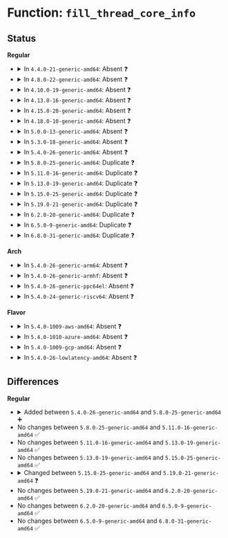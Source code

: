 # Function: <code>fill_thread_core_info</code>

## Status
<b>Regular</b>
<ul>
<li>
<details>
<summary>In <code>4.4.0-21-generic-amd64</code>: Absent ❓</summary>

```json
{
  "name": "fill_thread_core_info",
  "collision_type": "Static Duplication",
  "inline_type": "Selective",
  "funcs": [
    {
      "addr": 18446744071581364480,
      "name": "fill_thread_core_info",
      "external": false,
      "loc": "fs/binfmt_elf.c:1635",
      "file": "fs/binfmt_elf.c",
      "inline": "not declared, inlined",
      "caller_inline": [],
      "caller_func": []
    },
    {
      "addr": 18446744071581375760,
      "name": "fill_thread_core_info",
      "external": false,
      "loc": "fs/binfmt_elf.c:1635",
      "file": "fs/compat_binfmt_elf.c",
      "inline": "not declared, inlined",
      "caller_inline": [],
      "caller_func": []
    }
  ],
  "symbols": [
    {
      "addr": 18446744071581364480,
      "name": "fill_thread_core_info.isra.7",
      "section": ".text",
      "bind": "STB_LOCAL",
      "size": 875
    },
    {
      "addr": 18446744071581375760,
      "name": "fill_thread_core_info.isra.7",
      "section": ".text",
      "bind": "STB_LOCAL",
      "size": 745
    }
  ]
}
```
</details>
</li>
<li>
<details>
<summary>In <code>4.8.0-22-generic-amd64</code>: Absent ❓</summary>

```json
{
  "name": "fill_thread_core_info",
  "collision_type": "Static Duplication",
  "inline_type": "Full",
  "funcs": [
    {
      "addr": 18446744071581550701,
      "name": "fill_thread_core_info",
      "external": false,
      "loc": "fs/binfmt_elf.c:1643",
      "file": "fs/binfmt_elf.c",
      "inline": "not declared, inlined",
      "caller_inline": [],
      "caller_func": []
    },
    {
      "addr": 18446744071581562103,
      "name": "fill_thread_core_info",
      "external": false,
      "loc": "fs/binfmt_elf.c:1643",
      "file": "fs/compat_binfmt_elf.c",
      "inline": "not declared, inlined",
      "caller_inline": [],
      "caller_func": []
    }
  ],
  "symbols": []
}
```
</details>
</li>
<li>
<details>
<summary>In <code>4.10.0-19-generic-amd64</code>: Absent ❓</summary>

```json
{
  "name": "fill_thread_core_info",
  "collision_type": "Static Duplication",
  "inline_type": "Full",
  "funcs": [
    {
      "addr": 18446744071581635869,
      "name": "fill_thread_core_info",
      "external": false,
      "loc": "fs/binfmt_elf.c:1635",
      "file": "fs/binfmt_elf.c",
      "inline": "not declared, inlined",
      "caller_inline": [],
      "caller_func": []
    },
    {
      "addr": 18446744071581646903,
      "name": "fill_thread_core_info",
      "external": false,
      "loc": "fs/binfmt_elf.c:1635",
      "file": "fs/compat_binfmt_elf.c",
      "inline": "not declared, inlined",
      "caller_inline": [],
      "caller_func": []
    }
  ],
  "symbols": []
}
```
</details>
</li>
<li>
<details>
<summary>In <code>4.13.0-16-generic-amd64</code>: Absent ❓</summary>

```json
{
  "name": "fill_thread_core_info",
  "collision_type": "Static Duplication",
  "inline_type": "Full",
  "funcs": [
    {
      "addr": 18446744071581687418,
      "name": "fill_thread_core_info",
      "external": false,
      "loc": "fs/binfmt_elf.c:1694",
      "file": "fs/binfmt_elf.c",
      "inline": "not declared, inlined",
      "caller_inline": [],
      "caller_func": []
    },
    {
      "addr": 18446744071581699847,
      "name": "fill_thread_core_info",
      "external": false,
      "loc": "fs/binfmt_elf.c:1694",
      "file": "fs/compat_binfmt_elf.c",
      "inline": "not declared, inlined",
      "caller_inline": [],
      "caller_func": []
    }
  ],
  "symbols": []
}
```
</details>
</li>
<li>
<details>
<summary>In <code>4.15.0-20-generic-amd64</code>: Absent ❓</summary>

```json
{
  "name": "fill_thread_core_info",
  "collision_type": "Static Duplication",
  "inline_type": "Full",
  "funcs": [
    {
      "addr": 18446744071581832959,
      "name": "fill_thread_core_info",
      "external": false,
      "loc": "fs/binfmt_elf.c:1708",
      "file": "fs/binfmt_elf.c",
      "inline": "not declared, inlined",
      "caller_inline": [],
      "caller_func": []
    },
    {
      "addr": 18446744071581845472,
      "name": "fill_thread_core_info",
      "external": false,
      "loc": "fs/binfmt_elf.c:1708",
      "file": "fs/compat_binfmt_elf.c",
      "inline": "not declared, inlined",
      "caller_inline": [],
      "caller_func": []
    }
  ],
  "symbols": []
}
```
</details>
</li>
<li>
<details>
<summary>In <code>4.18.0-10-generic-amd64</code>: Absent ❓</summary>

```json
{
  "name": "fill_thread_core_info",
  "collision_type": "Static Duplication",
  "inline_type": "Selective",
  "funcs": [
    {
      "addr": 18446744071582007136,
      "name": "fill_thread_core_info",
      "external": false,
      "loc": "fs/binfmt_elf.c:1722",
      "file": "fs/binfmt_elf.c",
      "inline": "not declared, inlined",
      "caller_inline": [],
      "caller_func": []
    },
    {
      "addr": 18446744071582021744,
      "name": "fill_thread_core_info",
      "external": false,
      "loc": "fs/binfmt_elf.c:1722",
      "file": "fs/compat_binfmt_elf.c",
      "inline": "not declared, inlined",
      "caller_inline": [],
      "caller_func": []
    }
  ],
  "symbols": [
    {
      "addr": 18446744071582007136,
      "name": "fill_thread_core_info.isra.9",
      "section": ".text",
      "bind": "STB_LOCAL",
      "size": 979
    },
    {
      "addr": 18446744071582021744,
      "name": "fill_thread_core_info.isra.9",
      "section": ".text",
      "bind": "STB_LOCAL",
      "size": 976
    }
  ]
}
```
</details>
</li>
<li>
<details>
<summary>In <code>5.0.0-13-generic-amd64</code>: Absent ❓</summary>

```json
{
  "name": "fill_thread_core_info",
  "collision_type": "Static Duplication",
  "inline_type": "Selective",
  "funcs": [
    {
      "addr": 18446744071582095024,
      "name": "fill_thread_core_info",
      "external": false,
      "loc": "fs/binfmt_elf.c:1722",
      "file": "fs/binfmt_elf.c",
      "inline": "not declared, inlined",
      "caller_inline": [],
      "caller_func": []
    },
    {
      "addr": 18446744071582109824,
      "name": "fill_thread_core_info",
      "external": false,
      "loc": "fs/binfmt_elf.c:1722",
      "file": "fs/compat_binfmt_elf.c",
      "inline": "not declared, inlined",
      "caller_inline": [],
      "caller_func": []
    }
  ],
  "symbols": [
    {
      "addr": 18446744071582095024,
      "name": "fill_thread_core_info.isra.9",
      "section": ".text",
      "bind": "STB_LOCAL",
      "size": 979
    },
    {
      "addr": 18446744071582109824,
      "name": "fill_thread_core_info.isra.9",
      "section": ".text",
      "bind": "STB_LOCAL",
      "size": 976
    }
  ]
}
```
</details>
</li>
<li>
<details>
<summary>In <code>5.3.0-18-generic-amd64</code>: Absent ❓</summary>

```json
{
  "name": "fill_thread_core_info",
  "collision_type": "Static Duplication",
  "inline_type": "Full",
  "funcs": [
    {
      "addr": 18446744071582262198,
      "name": "fill_thread_core_info",
      "external": false,
      "loc": "fs/binfmt_elf.c:1725",
      "file": "fs/binfmt_elf.c",
      "inline": "not declared, inlined",
      "caller_inline": [],
      "caller_func": []
    },
    {
      "addr": 18446744071582276860,
      "name": "fill_thread_core_info",
      "external": false,
      "loc": "fs/binfmt_elf.c:1725",
      "file": "fs/compat_binfmt_elf.c",
      "inline": "not declared, inlined",
      "caller_inline": [],
      "caller_func": []
    }
  ],
  "symbols": []
}
```
</details>
</li>
<li>
<details>
<summary>In <code>5.4.0-26-generic-amd64</code>: Absent ❓</summary>

```json
{
  "name": "fill_thread_core_info",
  "collision_type": "Static Duplication",
  "inline_type": "Full",
  "funcs": [
    {
      "addr": 18446744071582361580,
      "name": "fill_thread_core_info",
      "external": false,
      "loc": "fs/binfmt_elf.c:1699",
      "file": "fs/binfmt_elf.c",
      "inline": "not declared, inlined",
      "caller_inline": [],
      "caller_func": []
    },
    {
      "addr": 18446744071582375935,
      "name": "fill_thread_core_info",
      "external": false,
      "loc": "fs/binfmt_elf.c:1699",
      "file": "fs/compat_binfmt_elf.c",
      "inline": "not declared, inlined",
      "caller_inline": [],
      "caller_func": []
    }
  ],
  "symbols": []
}
```
</details>
</li>
<li>
<details>
<summary>In <code>5.8.0-25-generic-amd64</code>: Duplicate ❓</summary>

```c
int fill_thread_core_info(struct elf_thread_core_info * t, const struct user_regset_view * view, long int signr, size_t * total)
```

```json
{
  "name": "fill_thread_core_info",
  "collision_type": "Static Duplication",
  "inline_type": "No",
  "funcs": [
    {
      "addr": 18446744071582643888,
      "name": "fill_thread_core_info",
      "external": false,
      "loc": "fs/binfmt_elf.c:1819",
      "file": "fs/binfmt_elf.c",
      "inline": "seen, unknown",
      "caller_inline": [],
      "caller_func": []
    },
    {
      "addr": 18446744071582657456,
      "name": "fill_thread_core_info",
      "external": false,
      "loc": "fs/binfmt_elf.c:1819",
      "file": "fs/compat_binfmt_elf.c",
      "inline": "seen, unknown",
      "caller_inline": [],
      "caller_func": []
    }
  ],
  "symbols": [
    {
      "addr": 18446744071582643888,
      "name": "fill_thread_core_info",
      "section": ".text",
      "bind": "STB_LOCAL",
      "size": 640
    },
    {
      "addr": 18446744071582657456,
      "name": "fill_thread_core_info",
      "section": ".text",
      "bind": "STB_LOCAL",
      "size": 678
    }
  ]
}
```
</details>
</li>
<li>
<details>
<summary>In <code>5.11.0-16-generic-amd64</code>: Duplicate ❓</summary>

```c
int fill_thread_core_info(struct elf_thread_core_info * t, const struct user_regset_view * view, long int signr, size_t * total)
```

```json
{
  "name": "fill_thread_core_info",
  "collision_type": "Static Duplication",
  "inline_type": "No",
  "funcs": [
    {
      "addr": 18446744071582712432,
      "name": "fill_thread_core_info",
      "external": false,
      "loc": "fs/binfmt_elf.c:1727",
      "file": "fs/binfmt_elf.c",
      "inline": "seen, unknown",
      "caller_inline": [],
      "caller_func": []
    },
    {
      "addr": 18446744071582727216,
      "name": "fill_thread_core_info",
      "external": false,
      "loc": "fs/binfmt_elf.c:1727",
      "file": "fs/compat_binfmt_elf.c",
      "inline": "seen, unknown",
      "caller_inline": [],
      "caller_func": []
    }
  ],
  "symbols": [
    {
      "addr": 18446744071582712432,
      "name": "fill_thread_core_info",
      "section": ".text",
      "bind": "STB_LOCAL",
      "size": 468
    },
    {
      "addr": 18446744071582727216,
      "name": "fill_thread_core_info",
      "section": ".text",
      "bind": "STB_LOCAL",
      "size": 496
    }
  ]
}
```
</details>
</li>
<li>
<details>
<summary>In <code>5.13.0-19-generic-amd64</code>: Duplicate ❓</summary>

```c
int fill_thread_core_info(struct elf_thread_core_info * t, const struct user_regset_view * view, long int signr, size_t * total)
```

```json
{
  "name": "fill_thread_core_info",
  "collision_type": "Static Duplication",
  "inline_type": "No",
  "funcs": [
    {
      "addr": 18446744071582741408,
      "name": "fill_thread_core_info",
      "external": false,
      "loc": "fs/binfmt_elf.c:1730",
      "file": "fs/binfmt_elf.c",
      "inline": "seen, unknown",
      "caller_inline": [],
      "caller_func": []
    },
    {
      "addr": 18446744071582755488,
      "name": "fill_thread_core_info",
      "external": false,
      "loc": "fs/binfmt_elf.c:1730",
      "file": "fs/compat_binfmt_elf.c",
      "inline": "seen, unknown",
      "caller_inline": [],
      "caller_func": []
    }
  ],
  "symbols": [
    {
      "addr": 18446744071582741408,
      "name": "fill_thread_core_info",
      "section": ".text",
      "bind": "STB_LOCAL",
      "size": 743
    },
    {
      "addr": 18446744071582755488,
      "name": "fill_thread_core_info",
      "section": ".text",
      "bind": "STB_LOCAL",
      "size": 845
    }
  ]
}
```
</details>
</li>
<li>
<details>
<summary>In <code>5.15.0-25-generic-amd64</code>: Duplicate ❓</summary>

```c
int fill_thread_core_info(struct elf_thread_core_info * t, const struct user_regset_view * view, long int signr, size_t * total)
```

```json
{
  "name": "fill_thread_core_info",
  "collision_type": "Static Duplication",
  "inline_type": "No",
  "funcs": [
    {
      "addr": 18446744071583068288,
      "name": "fill_thread_core_info",
      "external": false,
      "loc": "fs/binfmt_elf.c:1732",
      "file": "fs/binfmt_elf.c",
      "inline": "seen, unknown",
      "caller_inline": [],
      "caller_func": []
    },
    {
      "addr": 18446744071583082400,
      "name": "fill_thread_core_info",
      "external": false,
      "loc": "fs/binfmt_elf.c:1732",
      "file": "fs/compat_binfmt_elf.c",
      "inline": "seen, unknown",
      "caller_inline": [],
      "caller_func": []
    }
  ],
  "symbols": [
    {
      "addr": 18446744071583068288,
      "name": "fill_thread_core_info",
      "section": ".text",
      "bind": "STB_LOCAL",
      "size": 743
    },
    {
      "addr": 18446744071583082400,
      "name": "fill_thread_core_info",
      "section": ".text",
      "bind": "STB_LOCAL",
      "size": 845
    }
  ]
}
```
</details>
</li>
<li>
<details>
<summary>In <code>5.19.0-21-generic-amd64</code>: Duplicate ❓</summary>

```c
int fill_thread_core_info(struct elf_thread_core_info * t, const struct user_regset_view * view, long int signr, struct elf_note_info * info)
```

```json
{
  "name": "fill_thread_core_info",
  "collision_type": "Static Duplication",
  "inline_type": "No",
  "funcs": [
    {
      "addr": 18446744071583546336,
      "name": "fill_thread_core_info",
      "external": false,
      "loc": "fs/binfmt_elf.c:1767",
      "file": "fs/binfmt_elf.c",
      "inline": "seen, unknown",
      "caller_inline": [],
      "caller_func": [
        "fs/binfmt_elf.c:fill_note_info"
      ]
    },
    {
      "addr": 18446744071583560960,
      "name": "fill_thread_core_info",
      "external": false,
      "loc": "fs/binfmt_elf.c:1767",
      "file": "fs/compat_binfmt_elf.c",
      "inline": "seen, unknown",
      "caller_inline": [],
      "caller_func": [
        "fs/compat_binfmt_elf.c:fill_note_info"
      ]
    }
  ],
  "symbols": [
    {
      "addr": 18446744071583546336,
      "name": "fill_thread_core_info",
      "section": ".text",
      "bind": "STB_LOCAL",
      "size": 842
    },
    {
      "addr": 18446744071583560960,
      "name": "fill_thread_core_info",
      "section": ".text",
      "bind": "STB_LOCAL",
      "size": 931
    }
  ]
}
```
</details>
</li>
<li>
<details>
<summary>In <code>6.2.0-20-generic-amd64</code>: Duplicate ❓</summary>

```c
int fill_thread_core_info(struct elf_thread_core_info * t, const struct user_regset_view * view, long int signr, struct elf_note_info * info)
```

```json
{
  "name": "fill_thread_core_info",
  "collision_type": "Static Duplication",
  "inline_type": "No",
  "funcs": [
    {
      "addr": 18446744071584146976,
      "name": "fill_thread_core_info",
      "external": false,
      "loc": "fs/binfmt_elf.c:1762",
      "file": "fs/binfmt_elf.c",
      "inline": "seen, unknown",
      "caller_inline": [],
      "caller_func": [
        "fs/binfmt_elf.c:fill_note_info"
      ]
    },
    {
      "addr": 18446744071584163408,
      "name": "fill_thread_core_info",
      "external": false,
      "loc": "fs/binfmt_elf.c:1762",
      "file": "fs/compat_binfmt_elf.c",
      "inline": "seen, unknown",
      "caller_inline": [],
      "caller_func": [
        "fs/compat_binfmt_elf.c:fill_note_info"
      ]
    }
  ],
  "symbols": [
    {
      "addr": 18446744071584146976,
      "name": "fill_thread_core_info",
      "section": ".text",
      "bind": "STB_LOCAL",
      "size": 842
    },
    {
      "addr": 18446744071584163408,
      "name": "fill_thread_core_info",
      "section": ".text",
      "bind": "STB_LOCAL",
      "size": 931
    }
  ]
}
```
</details>
</li>
<li>
<details>
<summary>In <code>6.5.0-9-generic-amd64</code>: Duplicate ❓</summary>

```c
int fill_thread_core_info(struct elf_thread_core_info * t, const struct user_regset_view * view, long int signr, struct elf_note_info * info)
```

```json
{
  "name": "fill_thread_core_info",
  "collision_type": "Static Duplication",
  "inline_type": "No",
  "funcs": [
    {
      "addr": 18446744071584374240,
      "name": "fill_thread_core_info",
      "external": false,
      "loc": "fs/binfmt_elf.c:1767",
      "file": "fs/binfmt_elf.c",
      "inline": "seen, unknown",
      "caller_inline": [],
      "caller_func": [
        "fs/binfmt_elf.c:fill_note_info"
      ]
    },
    {
      "addr": 18446744071584391312,
      "name": "fill_thread_core_info",
      "external": false,
      "loc": "fs/binfmt_elf.c:1767",
      "file": "fs/compat_binfmt_elf.c",
      "inline": "seen, unknown",
      "caller_inline": [],
      "caller_func": [
        "fs/compat_binfmt_elf.c:fill_note_info"
      ]
    }
  ],
  "symbols": [
    {
      "addr": 18446744071584374240,
      "name": "fill_thread_core_info",
      "section": ".text",
      "bind": "STB_LOCAL",
      "size": 841
    },
    {
      "addr": 18446744071584391312,
      "name": "fill_thread_core_info",
      "section": ".text",
      "bind": "STB_LOCAL",
      "size": 931
    }
  ]
}
```
</details>
</li>
<li>
<details>
<summary>In <code>6.8.0-31-generic-amd64</code>: Duplicate ❓</summary>

```c
int fill_thread_core_info(struct elf_thread_core_info * t, const struct user_regset_view * view, long int signr, struct elf_note_info * info)
```

```json
{
  "name": "fill_thread_core_info",
  "collision_type": "Static Duplication",
  "inline_type": "No",
  "funcs": [
    {
      "addr": 18446744071584592576,
      "name": "fill_thread_core_info",
      "external": false,
      "loc": "fs/binfmt_elf.c:1702",
      "file": "fs/binfmt_elf.c",
      "inline": "seen, unknown",
      "caller_inline": [],
      "caller_func": [
        "fs/binfmt_elf.c:fill_note_info"
      ]
    },
    {
      "addr": 18446744071584608416,
      "name": "fill_thread_core_info",
      "external": false,
      "loc": "fs/binfmt_elf.c:1702",
      "file": "fs/compat_binfmt_elf.c",
      "inline": "seen, unknown",
      "caller_inline": [],
      "caller_func": [
        "fs/compat_binfmt_elf.c:fill_note_info"
      ]
    }
  ],
  "symbols": [
    {
      "addr": 18446744071584592576,
      "name": "fill_thread_core_info",
      "section": ".text",
      "bind": "STB_LOCAL",
      "size": 854
    },
    {
      "addr": 18446744071584608416,
      "name": "fill_thread_core_info",
      "section": ".text",
      "bind": "STB_LOCAL",
      "size": 964
    }
  ]
}
```
</details>
</li>
</ul>
<b>Arch</b>
<ul>
<li>
<details>
<summary>In <code>5.4.0-26-generic-arm64</code>: Absent ❓</summary>

```json
{
  "name": "fill_thread_core_info",
  "collision_type": "Static Duplication",
  "inline_type": "Full",
  "funcs": [
    {
      "addr": 18446603336493956608,
      "name": "fill_thread_core_info",
      "external": false,
      "loc": "fs/binfmt_elf.c:1699",
      "file": "fs/binfmt_elf.c",
      "inline": "not declared, inlined",
      "caller_inline": [],
      "caller_func": []
    },
    {
      "addr": 18446603336493971808,
      "name": "fill_thread_core_info",
      "external": false,
      "loc": "fs/binfmt_elf.c:1699",
      "file": "fs/compat_binfmt_elf.c",
      "inline": "not declared, inlined",
      "caller_inline": [],
      "caller_func": []
    }
  ],
  "symbols": []
}
```
</details>
</li>
<li>
<details>
<summary>In <code>5.4.0-26-generic-armhf</code>: Absent ❓</summary>

```json
{
  "name": "fill_thread_core_info",
  "collision_type": "Unique Static",
  "inline_type": "Full",
  "funcs": [
    {
      "addr": 3227419384,
      "name": "fill_thread_core_info",
      "external": false,
      "loc": "fs/binfmt_elf.c:1699",
      "file": "fs/binfmt_elf.c",
      "inline": "not declared, inlined",
      "caller_inline": [],
      "caller_func": []
    }
  ],
  "symbols": []
}
```
</details>
</li>
<li>
<details>
<summary>In <code>5.4.0-26-generic-ppc64el</code>: Absent ❓</summary>

```json
{
  "name": "fill_thread_core_info",
  "collision_type": "Static Duplication",
  "inline_type": "Full",
  "funcs": [
    {
      "addr": 13835058055287598264,
      "name": "fill_thread_core_info",
      "external": false,
      "loc": "fs/binfmt_elf.c:1699",
      "file": "fs/binfmt_elf.c",
      "inline": "not declared, inlined",
      "caller_inline": [],
      "caller_func": []
    },
    {
      "addr": 13835058055287613656,
      "name": "fill_thread_core_info",
      "external": false,
      "loc": "fs/binfmt_elf.c:1699",
      "file": "fs/compat_binfmt_elf.c",
      "inline": "not declared, inlined",
      "caller_inline": [],
      "caller_func": []
    }
  ],
  "symbols": []
}
```
</details>
</li>
<li>
<details>
<summary>In <code>5.4.0-24-generic-riscv64</code>: Absent ❓</summary>

```json
{
  "name": "fill_thread_core_info",
  "collision_type": "Unique Static",
  "inline_type": "Full",
  "funcs": [
    {
      "addr": 18446743936273485246,
      "name": "fill_thread_core_info",
      "external": false,
      "loc": "fs/binfmt_elf.c:1699",
      "file": "fs/binfmt_elf.c",
      "inline": "not declared, inlined",
      "caller_inline": [],
      "caller_func": []
    }
  ],
  "symbols": []
}
```
</details>
</li>
</ul>
<b>Flavor</b>
<ul>
<li>
<details>
<summary>In <code>5.4.0-1009-aws-amd64</code>: Absent ❓</summary>

```json
{
  "name": "fill_thread_core_info",
  "collision_type": "Static Duplication",
  "inline_type": "Full",
  "funcs": [
    {
      "addr": 18446744071582330316,
      "name": "fill_thread_core_info",
      "external": false,
      "loc": "fs/binfmt_elf.c:1699",
      "file": "fs/binfmt_elf.c",
      "inline": "not declared, inlined",
      "caller_inline": [],
      "caller_func": []
    },
    {
      "addr": 18446744071582344671,
      "name": "fill_thread_core_info",
      "external": false,
      "loc": "fs/binfmt_elf.c:1699",
      "file": "fs/compat_binfmt_elf.c",
      "inline": "not declared, inlined",
      "caller_inline": [],
      "caller_func": []
    }
  ],
  "symbols": []
}
```
</details>
</li>
<li>
<details>
<summary>In <code>5.4.0-1010-azure-amd64</code>: Absent ❓</summary>

```json
{
  "name": "fill_thread_core_info",
  "collision_type": "Static Duplication",
  "inline_type": "Full",
  "funcs": [
    {
      "addr": 18446744071582268076,
      "name": "fill_thread_core_info",
      "external": false,
      "loc": "fs/binfmt_elf.c:1699",
      "file": "fs/binfmt_elf.c",
      "inline": "not declared, inlined",
      "caller_inline": [],
      "caller_func": []
    },
    {
      "addr": 18446744071582282399,
      "name": "fill_thread_core_info",
      "external": false,
      "loc": "fs/binfmt_elf.c:1699",
      "file": "fs/compat_binfmt_elf.c",
      "inline": "not declared, inlined",
      "caller_inline": [],
      "caller_func": []
    }
  ],
  "symbols": []
}
```
</details>
</li>
<li>
<details>
<summary>In <code>5.4.0-1009-gcp-amd64</code>: Absent ❓</summary>

```json
{
  "name": "fill_thread_core_info",
  "collision_type": "Static Duplication",
  "inline_type": "Full",
  "funcs": [
    {
      "addr": 18446744071582320796,
      "name": "fill_thread_core_info",
      "external": false,
      "loc": "fs/binfmt_elf.c:1699",
      "file": "fs/binfmt_elf.c",
      "inline": "not declared, inlined",
      "caller_inline": [],
      "caller_func": []
    },
    {
      "addr": 18446744071582335151,
      "name": "fill_thread_core_info",
      "external": false,
      "loc": "fs/binfmt_elf.c:1699",
      "file": "fs/compat_binfmt_elf.c",
      "inline": "not declared, inlined",
      "caller_inline": [],
      "caller_func": []
    }
  ],
  "symbols": []
}
```
</details>
</li>
<li>
<details>
<summary>In <code>5.4.0-26-lowlatency-amd64</code>: Absent ❓</summary>

```json
{
  "name": "fill_thread_core_info",
  "collision_type": "Static Duplication",
  "inline_type": "Full",
  "funcs": [
    {
      "addr": 18446744071582400028,
      "name": "fill_thread_core_info",
      "external": false,
      "loc": "fs/binfmt_elf.c:1699",
      "file": "fs/binfmt_elf.c",
      "inline": "not declared, inlined",
      "caller_inline": [],
      "caller_func": []
    },
    {
      "addr": 18446744071582414960,
      "name": "fill_thread_core_info",
      "external": false,
      "loc": "fs/binfmt_elf.c:1699",
      "file": "fs/compat_binfmt_elf.c",
      "inline": "not declared, inlined",
      "caller_inline": [],
      "caller_func": []
    }
  ],
  "symbols": []
}
```
</details>
</li>
</ul>

## Differences
<b>Regular</b>
<ul>
<li>
<details>
<summary>Added between <code>5.4.0-26-generic-amd64</code> and <code>5.8.0-25-generic-amd64</code> ➕</summary>

```c
int fill_thread_core_info(struct elf_thread_core_info * t, const struct user_regset_view * view, long int signr, size_t * total)
```
</details>
</li>
<li>
No changes between <code>5.8.0-25-generic-amd64</code> and <code>5.11.0-16-generic-amd64</code> ✅
</li>
<li>
No changes between <code>5.11.0-16-generic-amd64</code> and <code>5.13.0-19-generic-amd64</code> ✅
</li>
<li>
No changes between <code>5.13.0-19-generic-amd64</code> and <code>5.15.0-25-generic-amd64</code> ✅
</li>
<li>
<details>
<summary>Changed between <code>5.15.0-25-generic-amd64</code> and <code>5.19.0-21-generic-amd64</code> ❓</summary>
<ul>
<li>
<b>Param added. </b>
<code>struct elf_note_info * info</code>
</li>
<li>
<b>Param removed. </b>
<code>size_t * total</code>
</li>
</ul>
</details>
</li>
<li>
No changes between <code>5.19.0-21-generic-amd64</code> and <code>6.2.0-20-generic-amd64</code> ✅
</li>
<li>
No changes between <code>6.2.0-20-generic-amd64</code> and <code>6.5.0-9-generic-amd64</code> ✅
</li>
<li>
No changes between <code>6.5.0-9-generic-amd64</code> and <code>6.8.0-31-generic-amd64</code> ✅
</li>
</ul>
